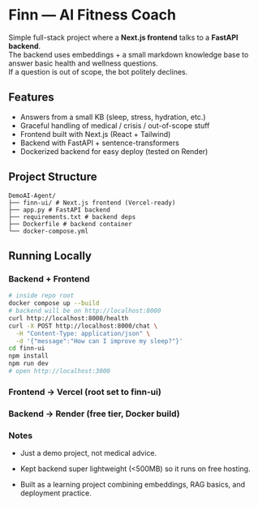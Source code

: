# Finn — AI Fitness Coach

Simple full-stack project where a **Next.js frontend** talks to a **FastAPI backend**.  
The backend uses embeddings + a small markdown knowledge base to answer basic health and wellness questions.  
If a question is out of scope, the bot politely declines.

## Features
- Answers from a small KB (sleep, stress, hydration, etc.)
- Graceful handling of medical / crisis / out-of-scope stuff
- Frontend built with Next.js (React + Tailwind)
- Backend with FastAPI + sentence-transformers
- Dockerized backend for easy deploy (tested on Render)

## Project Structure
    DemoAI-Agent/
    ├── finn-ui/ # Next.js frontend (Vercel-ready)
    ├── app.py # FastAPI backend
    ├── requirements.txt # backend deps
    ├── Dockerfile # backend container
    └── docker-compose.yml


## Running Locally

### Backend + Frontend
```bash
# inside repo root
docker compose up --build
# backend will be on http://localhost:8000
curl http://localhost:8000/health
curl -X POST http://localhost:8000/chat \
  -H "Content-Type: application/json" \
  -d '{"message":"How can I improve my sleep?"}'
cd finn-ui
npm install
npm run dev
# open http://localhost:3000
```

### Frontend → Vercel (root set to finn-ui)

### Backend → Render (free tier, Docker build)

### Notes

- Just a demo project, not medical advice.

- Kept backend super lightweight (<500MB) so it runs on free hosting.

- Built as a learning project combining embeddings, RAG basics, and deployment practice.
